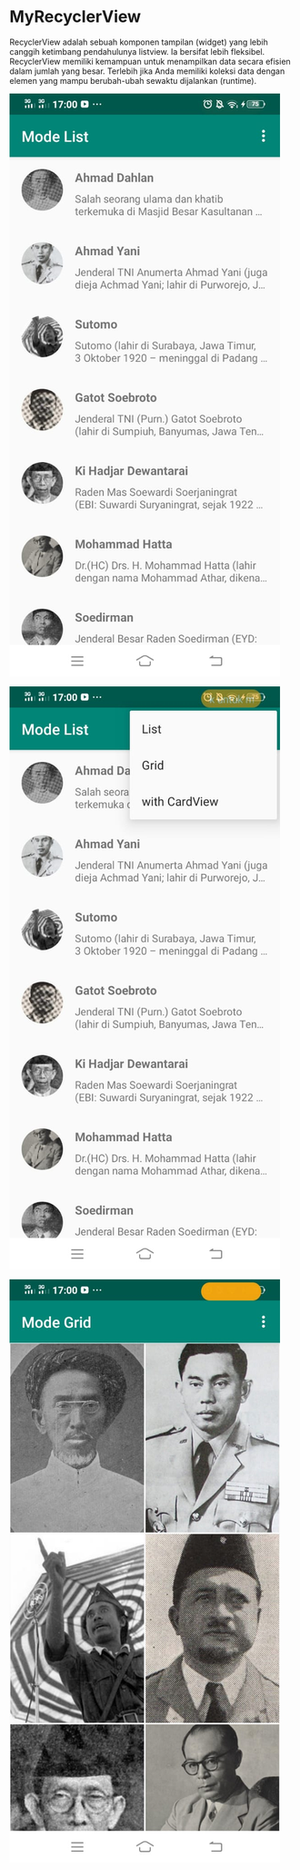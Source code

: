 # MyRecyclerView

RecyclerView adalah sebuah komponen tampilan (widget) yang 
lebih canggih ketimbang pendahulunya listview. Ia bersifat 
lebih fleksibel. RecyclerView memiliki kemampuan untuk 
menampilkan data secara efisien dalam jumlah yang besar. 
Terlebih jika Anda memiliki koleksi data dengan elemen yang 
mampu berubah-ubah sewaktu dijalankan (runtime).

![Alt Text](https://github.com/inamyrpl28/MyRecyclerView/blob/master/ssRecyclerView/1.jpeg)

![Alt Text](https://github.com/inamyrpl28/MyRecyclerView/blob/master/ssRecyclerView/2.jpeg)

![Alt Text](https://github.com/inamyrpl28/MyRecyclerView/blob/master/ssRecyclerView/3.jpeg)
